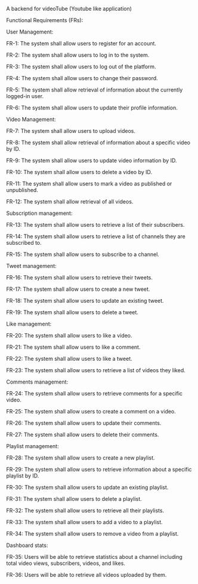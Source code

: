 A backend for videoTube (Youtube like application)

Functional Requirements (FRs):


User Management:

FR-1: The system shall allow users to register for an account.

FR-2: The system shall allow users to log in to the system.

FR-3: The system shall allow users to log out of the platform.

FR-4: The system shall allow users to change their password.

FR-5: The system shall allow retrieval of information about the currently logged-in user.

FR-6: The system shall allow users to update their profile information.



Video Management:

FR-7: The system shall allow users to upload videos.

FR-8: The system shall allow retrieval of information about a specific video by ID.

FR-9: The system shall allow users to update video information by ID.

FR-10: The system shall allow users to delete a video by ID.

FR-11: The system shall allow users to mark a video as published or unpublished.

FR-12: The system shall allow retrieval of all videos.


Subscription management: 

FR-13: The system shall allow users to retrieve a list of their subscribers.

FR-14: The system shall allow users to retrieve a list of channels they are subscribed to.

FR-15: The system shall allow users to subscribe to a channel.


Tweet management: 

FR-16: The system shall allow users to retrieve their tweets.

FR-17: The system shall allow users to create a new tweet.

FR-18: The system shall allow users to update an existing tweet.

FR-19: The system shall allow users to delete a tweet.


Like management:

FR-20: The system shall allow users to like a video.

FR-21: The system shall allow users to like a comment.

FR-22: The system shall allow users to like a tweet.

FR-23: The system shall allow users to retrieve a list of videos they liked.


Comments management:

FR-24: The system shall allow users to retrieve comments for a specific video.

FR-25: The system shall allow users to create a comment on a video.

FR-26: The system shall allow users to update their comments.

FR-27: The system shall allow users to delete their comments.


Playlist management:

FR-28: The system shall allow users to create a new playlist.

FR-29: The system shall allow users to retrieve information about a specific playlist by ID.

FR-30: The system shall allow users to update an existing playlist.

FR-31: The system shall allow users to delete a playlist.

FR-32: The system shall allow users to retrieve all their playlists.

FR-33: The system shall allow users to add a video to a playlist.

FR-34: The system shall allow users to remove a video from a playlist.


Dashboard stats:

FR-35: Users will be able to retrieve statistics about a channel including total video views, subscribers, videos, and likes.

FR-36: Users will be able to retrieve all videos uploaded by them.